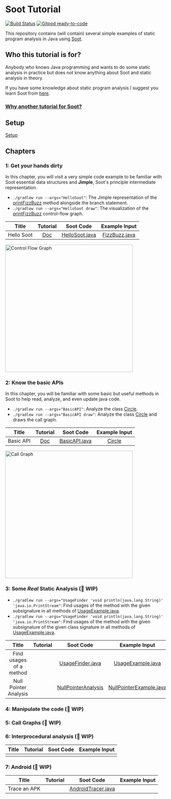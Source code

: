 # Soot Tutorial
[![Build Status](https://travis-ci.com/noidsirius/SootTutorial.svg?branch=master)](https://travis-ci.com/noidsirius/SootTutorial)
[![Gitpod ready-to-code](https://img.shields.io/badge/Gitpod-ready--to--code-blue?logo=gitpod)](https://gitpod.io/#https://github.com/noidsirius/SootTutorial)

This repository contains (will contain) several simple examples of static program analysis in Java using [Soot](https://github.com/Sable/soot).

## Who this tutorial is for?
Anybody who knows Java programming and wants to do some static analysis in practice but does not know anything about Soot and static analysis in theory.

If you have some knowledge about static program analysis I suggest you learn Soot from [here](https://github.com/Sable/soot/wiki/Tutorials).

### [Why another tutorial for Soot?](https://github.com/noidsirius/SootTutorial/blob/master/docs/Other/Motivation.md)

## Setup
[Setup](https://github.com/noidsirius/SootTutorial/blob/master/docs/Setup/)
  
## Chapters
### 1: Get your hands dirty

In this chapter, you will visit a very simple code example to be familiar with Soot essential data structures and **Jimple**, Soot's principle intermediate representation.

* `./gradlew run --args="HelloSoot"`: The Jimple representation of the [printFizzBuzz](https://github.com/noidsirius/SootTutorial/tree/master/demo/HelloSoot/FizzBuzz.java) method alongside the branch statement.
* `./gradlew run --args="HelloSoot draw"`: The visualization of the [printFizzBuzz](https://github.com/noidsirius/SootTutorial/tree/master/demo/HelloSoot/FizzBuzz.java) control-flow graph.



|Title |Tutorial | Soot Code        | Example Input  |
| :---: |:-------------: |:-------------:| :-----:|
|Hello Soot |[Doc](https://github.com/noidsirius/SootTutorial/blob/master/docs/1/)      | [HelloSoot.java](https://github.com/noidsirius/SootTutorial/tree/master/src/main/java/dev/navids/soottutorial/hellosoot/HelloSoot.java) | [FizzBuzz.java](https://github.com/noidsirius/SootTutorial/tree/master/demo/HelloSoot/FizzBuzz.java) |

<img src="https://github.com/noidsirius/SootTutorial/blob/master/docs/1/images/cfg.png" alt="Control Flow Graph" width="400"/>

### 2: Know the basic APIs

In this chapter, you will be familiar with some basic but useful methods in Soot to help read, analyze, and even update java code.

* `./gradlew run --args="BasicAPI"`: Analyze the class [Circle](https://github.com/noidsirius/SootTutorial/tree/master/demo/BasicAPI/Circle.java).
* `./gradlew run --args="BasicAPI draw"`: Analyze the class [Circle](https://github.com/noidsirius/SootTutorial/tree/master/demo/BasicAPI/Circle.java) and draws the call graph.

|Title |Tutorial | Soot Code        | Example Input  |
| :---: |:-------------: |:-------------:| :-----:|
|Basic API |[Doc](https://medium.com/@noidsirius/know-the-basic-tools-in-soot-18f394318a9c)| [BasicAPI.java](https://github.com/noidsirius/SootTutorial/tree/master/src/main/java/dev/navids/soottutorial/basicapi/BasicAPI.java) | [Circle](https://github.com/noidsirius/SootTutorial/tree/master/demo/BasicAPI/Circle.java) |


<img src="https://github.com/noidsirius/SootTutorial/blob/master/docs/2/images/callgraph.png" alt="Call Graph" width="400"/>

### 3: Some *Real* Static Analysis (:construction: WIP)

* `./gradlew run --args="UsageFinder 'void println(java.lang.String)' 'java.io.PrintStream"`: Find usages of the method with the given subsignature in all methods of [UsageExample.java](https://github.com/noidsirius/SootTutorial/tree/master/demo/IntraAnalysis/UsageExample.java).
* `./gradlew run --args="UsageFinder 'void println(java.lang.String)' 'java.io.PrintStream"`: Find usages of the method with the given subsignature of the given class signature in all methods of [UsageExample.java](https://github.com/noidsirius/SootTutorial/tree/master/demo/IntraAnalysis/UsageExample.java).


|Title |Tutorial | Soot Code        | Example Input  |
| :---: |:-------------: |:-------------:| :-----:|
|Find usages of a method| | [UsageFinder.java](https://github.com/noidsirius/SootTutorial/tree/master/src/main/java/dev/navids/soottutorial/intraanalysis/usagefinder/UsageFinder.java) | [UsageExample.java](https://github.com/noidsirius/SootTutorial/tree/master/demo/IntraAnalysis/usagefinder/UsageExample.java) |
|Null Pointer Analysis ||[NullPointerAnalysis](https://github.com/noidsirius/SootTutorial/tree/master/src/main/java/dev/navids/soottutorial/intraanalysis/npanalysis/) | [NullPointerExample.java](https://github.com/noidsirius/SootTutorial/tree/master/demo/IntraAnalysis/NullPointerExample.java) |


### 4: Manipulate the code (:construction: WIP)
### 5: Call Graphs (:construction: WIP)
### 6: Interprocedural analysis (:construction: WIP)
|Title |Tutorial | Soot Code        | Example Input  |
| :---: |:-------------: |:-------------:| :-----:|
| | | | |

### 7: Android (:construction: WIP)

|Title |Tutorial | Soot Code        | Example Input  |
| :---: |:-------------: |:-------------:| :-----:|
|Trace an APK| | [AndroidTracer.java](https://github.com/noidsirius/SootTutorial/tree/master/src/main/java/dev/navids/soottutorial/android/AndroidTracer.java) | |

